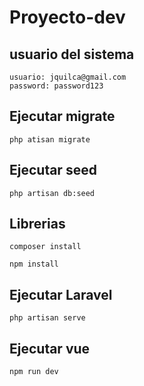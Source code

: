 # Proyecto-dev

## usuario del sistema
```
usuario: jquilca@gmail.com
password: password123
```
## Ejecutar migrate

```php atisan migrate```

## Ejecutar seed

```php artisan db:seed```

## Librerias
```composer install```

```npm install```

## Ejecutar Laravel

```php artisan serve```

## Ejecutar vue

```npm run dev```
